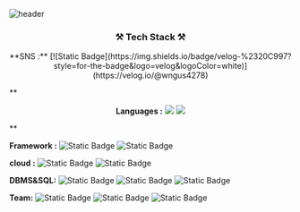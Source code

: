 ![header](https://capsule-render.vercel.app/api?type=slice&color=2ECC71&height=300&section=header&text=hyeon%20github&fontSize=60)

<h3 align="center">⚒️ Tech Stack ⚒️</h3>
<p align="center">
    **SNS :** [![Static Badge](https://img.shields.io/badge/velog-%2320C997?style=for-the-badge&logo=velog&logoColor=white)](https://velog.io/@wngus4278)
</p>

**<p align="center">
 **Languages :**  ![](https://img.shields.io/badge/python-%233776AB?style=for-the-badge&logo=python&logoColor=white) ![](https://img.shields.io/badge/java-%23FF6550?style=for-the-badge&logo=java&logoColor=white)
</p>**

**Framework :** ![Static Badge](https://img.shields.io/badge/springboot-%236DB33F?style=for-the-badge&logo=springboot&logoColor=white)   ![Static Badge](https://img.shields.io/badge/django-%23092E20?style=for-the-badge&logo=django&logoColor=white)


**cloud :** ![Static Badge](https://img.shields.io/badge/amazonaws-%23232F3E?style=for-the-badge&logo=amazonaws&logoColor=white) ![Static Badge](https://img.shields.io/badge/microsoftazure-%230078D4?style=for-the-badge&logo=microsoftazure&logoColor=white)


**DBMS&SQL:** ![Static Badge](https://img.shields.io/badge/mysql-%234479A1?style=for-the-badge&logo=mysql&logoColor=white) ![Static Badge](https://img.shields.io/badge/postgresql-%234169E1?style=for-the-badge&logo=postgresql&logoColor=white) ![Static Badge](https://img.shields.io/badge/AqueryTool-%23669DF6?style=for-the-badge&logo=AqueryTool&logoColor=white) 


**Team:** ![Static Badge](https://img.shields.io/badge/notion-%23000000?style=for-the-badge&logo=notion&logoColor=white) ![Static Badge](https://img.shields.io/badge/slack-%234A154B?style=for-the-badge&logo=slack&logoColor=white) ![Static Badge](https://img.shields.io/badge/trello-%230052CC?style=for-the-badge&logo=trello&logoColor=white)
